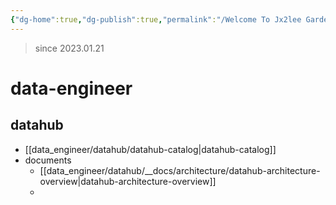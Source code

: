 ```yaml
---
{"dg-home":true,"dg-publish":true,"permalink":"/Welcome To Jx2lee Garden/","tags":["gardenEntry"],"dgPassFrontmatter":true}
---
```



> since 2023.01.21

# data-engineer
## datahub
- [[data_engineer/datahub/datahub-catalog\|datahub-catalog]]
- documents
	- [[data_engineer/datahub/__docs/architecture/datahub-architecture-overview\|datahub-architecture-overview]]
	- 


